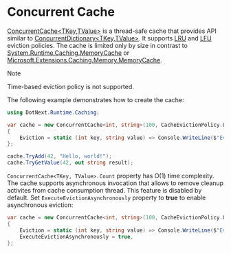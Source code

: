 Concurrent Cache
====
[ConcurrentCache&lt;TKey,TValue&gt;](xref:DotNext.Runtime.Caching.ConcurrentCache`2) is a thread-safe cache that provides API similar to [ConcurrentDictionary&lt;TKey,TValue&gt;](https://docs.microsoft.com/en-us/dotnet/api/system.collections.concurrent.concurrentdictionary-2). It supports [LRU](https://en.wikipedia.org/wiki/Cache_replacement_policies#Least_recently_used_(LRU)) and [LFU](https://en.wikipedia.org/wiki/Cache_replacement_policies#Least-frequently_used_(LFU)) eviction policies. The cache is limited only by size in contrast to [System.Runtime.Caching.MemoryCache](https://docs.microsoft.com/en-us/dotnet/api/system.runtime.caching.memorycache) or [Microsoft.Extensions.Caching.Memory.MemoryCache](https://docs.microsoft.com/en-us/dotnet/api/microsoft.extensions.caching.memory.memorycache).

> [!NOTE]
> Time-based eviction policy is not supported.

The following example demonstrates how to create the cache:
```csharp
using DotNext.Runtime.Caching;

var cache = new ConcurrentCache<int, string>(100, CacheEvictionPolicy.LRU)
{
    Eviction = static (int key, string value) => Console.WriteLine($"Evicted entry: key = {key}, value = {value}"),
};

cache.TryAdd(42, "Hello, world!");
cache.TryGetValue(42, out string result);
```

`ConcurrentCache<TKey, TValue>.Count` property has O(1) time complexity. The cache supports asynchronous invocation that allows to remove cleanup activites from cache consumption thread. This feature is disabled by default. Set `ExecuteEvictionAsynchronously` property to **true** to enable asynchronous eviction:
```csharp
var cache = new ConcurrentCache<int, string>(100, CacheEvictionPolicy.LRU)
{
    Eviction = static (int key, string value) => Console.WriteLine($"Evicted entry: key = {key}, value = {value}"),
    ExecuteEvictionAsynchronously = true,
};
```